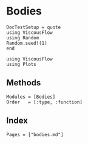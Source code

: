 # Bodies

```@meta
DocTestSetup = quote
using ViscousFlow
using Random
Random.seed!(1)
end
```

```@setup create
using ViscousFlow
using Plots
```

## Methods

```@autodocs
Modules = [Bodies]
Order   = [:type, :function]
```

## Index

```@index
Pages = ["bodies.md"]
```
